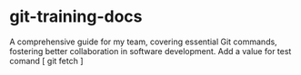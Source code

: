 # git-training-docs
A comprehensive guide for my team, covering essential Git commands, fostering better collaboration in software development.
Add a value for test comand [ git fetch ]
